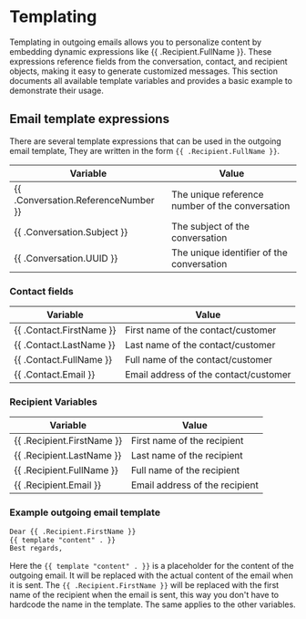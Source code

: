 # Templating

Templating in outgoing emails allows you to personalize content by embedding dynamic expressions like {{ .Recipient.FullName }}. These expressions reference fields from the conversation, contact, and recipient objects, making it easy to generate customized messages. This section documents all available template variables and provides a basic example to demonstrate their usage.

## Email template expressions

There are several template expressions that can be used in the outgoing email template, They are written in the form `{{ .Recipient.FullName }}`.


| Variable                        | Value                                                  |
|---------------------------------|--------------------------------------------------------|
| {{ .Conversation.ReferenceNumber }} | The unique reference number of the conversation     |
| {{ .Conversation.Subject }}         | The subject of the conversation                     |
| {{ .Conversation.UUID }}           | The unique identifier of the conversation            |

### Contact fields
| Variable                     | Value                              |
|------------------------------|------------------------------------|
| {{ .Contact.FirstName }}     | First name of the contact/customer |
| {{ .Contact.LastName }}      | Last name of the contact/customer  |
| {{ .Contact.FullName }}      | Full name of the contact/customer  |
| {{ .Contact.Email }}         | Email address of the contact/customer |

### Recipient Variables
| Variable                       | Value                             |
|--------------------------------|-----------------------------------|
| {{ .Recipient.FirstName }}     | First name of the recipient       |
| {{ .Recipient.LastName }}      | Last name of the recipient        |
| {{ .Recipient.FullName }}      | Full name of the recipient        |
| {{ .Recipient.Email }}         | Email address of the recipient    |


### Example outgoing email template
```html
Dear {{ .Recipient.FirstName }}
{{ template "content" . }}
Best regards,
```
Here the `{{ template "content" . }}` is a placeholder for the content of the outgoing email. It will be replaced with the actual content of the email when it is sent. The `{{ .Recipient.FirstName }}` will be replaced with the first name of the recipient when the email is sent, this way you don't have to hardcode the name in the template. The same applies to the other variables.
